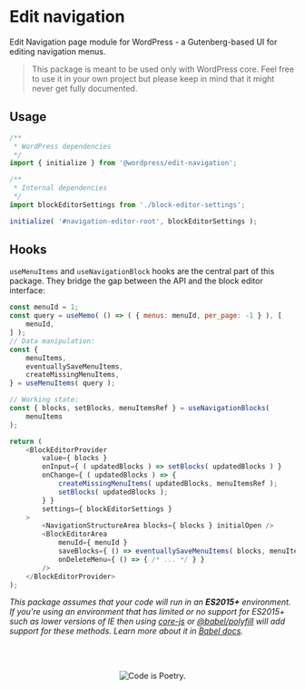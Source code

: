 # Edit navigation

Edit Navigation page module for WordPress - a Gutenberg-based UI for editing navigation menus.

> This package is meant to be used only with WordPress core. Feel free to use it in your own project but please keep in mind that it might never get fully documented.

## Usage

```js
/**
 * WordPress dependencies
 */
import { initialize } from '@wordpress/edit-navigation';

/**
 * Internal dependencies
 */
import blockEditorSettings from './block-editor-settings';

initialize( '#navigation-editor-root', blockEditorSettings );

```

## Hooks

`useMenuItems` and `useNavigationBlock` hooks are the central part of this package. They bridge the gap between the API and the block editor interface:

```js
const menuId = 1;
const query = useMemo( () => ( { menus: menuId, per_page: -1 } ), [
    menuId,
] );
// Data manipulation:
const {
    menuItems,
    eventuallySaveMenuItems,
    createMissingMenuItems,
} = useMenuItems( query );

// Working state:
const { blocks, setBlocks, menuItemsRef } = useNavigationBlocks(
    menuItems
);

return (
    <BlockEditorProvider
        value={ blocks }
        onInput={ ( updatedBlocks ) => setBlocks( updatedBlocks ) }
        onChange={ ( updatedBlocks ) => {
            createMissingMenuItems( updatedBlocks, menuItemsRef );
            setBlocks( updatedBlocks );
        } }
        settings={ blockEditorSettings }
    >
        <NavigationStructureArea blocks={ blocks } initialOpen />
        <BlockEditorArea
            menuId={ menuId }
            saveBlocks={ () => eventuallySaveMenuItems( blocks, menuItemsRef ) }
            onDeleteMenu={ () => { /* ... */ } }
        />
    </BlockEditorProvider>
);
```

_This package assumes that your code will run in an **ES2015+** environment. If you're using an environment that has limited or no support for ES2015+ such as lower versions of IE then using [core-js](https://github.com/zloirock/core-js) or [@babel/polyfill](https://babeljs.io/docs/en/next/babel-polyfill) will add support for these methods. Learn more about it in [Babel docs](https://babeljs.io/docs/en/next/caveats)._

<br/><br/><p align="center"><img src="https://s.w.org/style/images/codeispoetry.png?1" alt="Code is Poetry." /></p>
